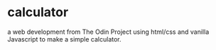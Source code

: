 # calculator

a web development from The Odin Project using html/css and vanilla Javascript to make a simple calculator.